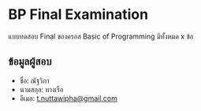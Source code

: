 # BP Final Examination

แบบทดสอบ Final ของครอส Basic of Programming มีทั้งหมด x ข้อ

## ข้อมูลผู้สอบ

- ชื่อ: ณัฐวิภา
- นามสกุล: ทางเรือ
- อีเมล: t.nuttawipha@gmail.com
